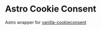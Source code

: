 # Astro Cookie Consent

Astro wrapper for [vanilla-cookieconsent](https://github.com/orestbida/cookieconsent)